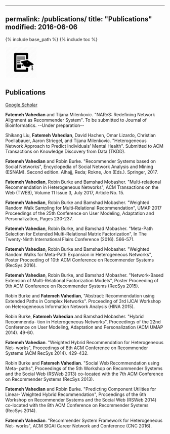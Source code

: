 
---
permalink: /publications/
title: "Publications"
modified: 2016-06-06
---

{% include base_path %}
{% include toc %}

<img src="/images/pub1.png" width="100" />

## Publications

[Google Scholar](https://scholar.google.com/citations?user=nT_L7hcAAAAJ&hl=en&oi=ao)

**Fatemeh Vahedian** and Tijana Milenkovic. "NAReS: Redefining Network Alignment as Recommender System". To be submitted to Journal of Bioinformatics. --Under preparation--

Shikang Liu, **Fatemeh Vahedian**, David Hachen, Omar Lizardo, Christian Poellabauer, Aaron Striegel, and Tijana Milenkovic. "Heterogeneous Network Approach to Predict Individuals’ Mental Health". Submitted to ACM Transactions on Knowledge Discovery from Data (TKDD).

**Fatemeh Vahedian** and Robin Burke. "Recommender Systems based on Social Networks", Encyclopedia of Social Network Analysis and Mining (ESNAM). Second edition. Alhajj, Reda; Rokne, Jon (Eds.). Springer, 2017.

**Fatemeh Vahedian**, Robin Burke and Bamshad Mobasher. "Multi-relational Recommendation in Heterogeneous Networks", ACM Transactions on the Web (TWEB), Volume 11 Issue 3, July 2017, Article No. 15.

**Fatemeh Vahedian**, Robin Burke and Bamshad Mobasher. "Weighted Random Walk Sampling for Multi-Relational Recommendation", UMAP 2017 Proceedings of the 25th Conference on User Modeling, Adaptation and Personalization, Pages 230-237.

**Fatemeh Vahedian**, Robin Burke, and Bamshad Mobasher. "Meta-Path Selection for Extended Multi-Relational Matrix Factorization", In The Twenty-Ninth International Flairs Conference (2016). 566-571.

**Fatemeh Vahedian**, Robin Burke and Bamshad Mobasher. "Weighted Random Walks for Meta-Path Expansion in Heterogeneous Networks", Poster Proceeding of 10th ACM Conference on Recommender Systems (RecSys 2016).

**Fatemeh Vahedian**, Robin Burke, and Bamshad Mobasher. "Network-Based Extension of Multi-Relational Factorization Models", Poster Proceeding of 9th ACM Conference on Recommender Systems (RecSys 2015).

Robin Burke and **Fatemeh Vahedian**, "Abstract: Recommendation using Extended Paths in Complex Networks". Proceeding of 3rd IJCAI Workshop on Heterogeneous Information Network Analysis (HINA 2015).

Robin Burke, **Fatemeh Vahedian** and Bamshad Mobasher. "Hybrid Recommenda- tion in Heterogeneous Networks", Proceedings of the 22nd Conference on User Modeling, Adaptation and Personalization (ACM UMAP 2014). 49-60.

**Fatemeh Vahedian**. "Weighted Hybrid Recommendation for Heterogeneous Net- works", Proceedings of 8th ACM Conference on Recommender Systems (ACM RecSys 2014). 429-432.

Robin Burke and **Fatemeh Vahedian**. "Social Web Recommendation using Meta- paths", Proceedings of the 5th Workshop on Recommender Systems and the Social Web (RSWeb 2013) co-located with the 7th ACM Conference on Recommender Systems
(RecSys 2013).

**Fatemeh Vahedian** and Robin Burke. "Predicting Component Utilities for Linear- Weighted Hybrid Recommendation", Proceedings of the 6th Workshop on Recommender Systems and the Social Web (RSWeb 2014) co-located with the 8th ACM Conference on Recommender Systems (RecSys 2014).

**Fatemeh Vahedian**. "Recommender System Framework for Heterogeneous Net- works", ACM SIGAI Career Network and Conference (CNC 2016).


